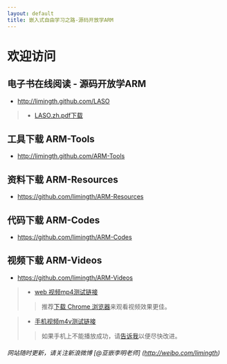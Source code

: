 ```yaml
---
layout: default
title: 嵌入式自由学习之路-源码开放学ARM
---
```


# 欢迎访问 

## 电子书在线阅读 - 源码开放学ARM      
- <http://limingth.github.com/LASO>    
>- [LASO.zh.pdf下载](LASO/LASO.zh.pdf)  

## 工具下载  ARM-Tools   
- <http://limingth.github.com/ARM-Tools>

## 资料下载  ARM-Resources  
- <https://github.com/limingth/ARM-Resources>

## 代码下载  ARM-Codes   
- <https://github.com/limingth/ARM-Codes>

## 视频下载  ARM-Videos   
- <https://github.com/limingth/ARM-Videos>

>- [web 视频mp4测试链接](http://limingth.github.com/ARM-Videos/video-demo/test-mp4.html)    
>> 推荐[下载 Chrome 浏览器](http://www.google.com/chrome)来观看视频效果更佳。

>- [手机视频m4v测试链接](http://limingth.github.com/ARM-Videos/video-demo2/test-m4v.html)   
>> 如果手机上不能播放成功，请[告诉我](mailto:2372614758@qq.com)以便尽快改进。




###### 网站随时更新，请关注新浪微博 [@亚嵌李明老师] (http://weibo.com/limingth)
